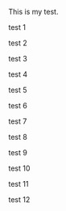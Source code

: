 This is my test.

test 1

test 2

test 3

test 4

test 5

test 6

test 7

test 8

test 9

test 10

test 11

test 12
